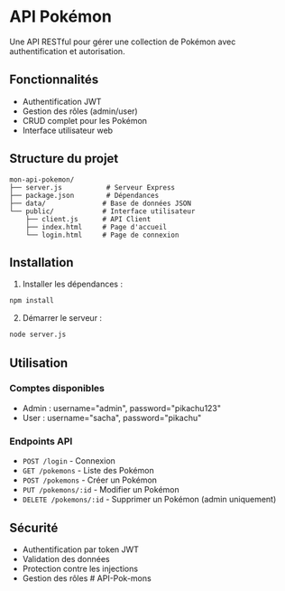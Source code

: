 # API Pokémon

Une API RESTful pour gérer une collection de Pokémon avec authentification et autorisation.

## Fonctionnalités

- Authentification JWT
- Gestion des rôles (admin/user)
- CRUD complet pour les Pokémon
- Interface utilisateur web

## Structure du projet

```
mon-api-pokemon/
├── server.js           # Serveur Express
├── package.json        # Dépendances
├── data/              # Base de données JSON
└── public/            # Interface utilisateur
    ├── client.js      # API Client
    ├── index.html     # Page d'accueil
    └── login.html     # Page de connexion
```

## Installation

1. Installer les dépendances :

```bash
npm install
```

2. Démarrer le serveur :

```bash
node server.js
```

## Utilisation

### Comptes disponibles

- Admin : username="admin", password="pikachu123"
- User : username="sacha", password="pikachu"

### Endpoints API

- `POST /login` - Connexion
- `GET /pokemons` - Liste des Pokémon
- `POST /pokemons` - Créer un Pokémon
- `PUT /pokemons/:id` - Modifier un Pokémon
- `DELETE /pokemons/:id` - Supprimer un Pokémon (admin uniquement)

## Sécurité

- Authentification par token JWT
- Validation des données
- Protection contre les injections
- Gestion des rôles
#   A P I - P o k - m o n s  
 